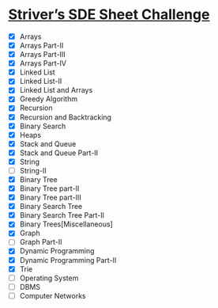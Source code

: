# [Striver’s SDE Sheet Challenge](https://takeuforward.org/interviews/strivers-sde-sheet-challenge-2023/)

- [x] Arrays
- [x] Arrays Part-II
- [x] Arrays Part-III
- [x] Arrays Part-IV
- [x] Linked List
- [x] Linked List-II
- [x] Linked List and Arrays
- [x] Greedy Algorithm
- [x] Recursion
- [x] Recursion and Backtracking
- [x] Binary Search
- [x] Heaps
- [x] Stack and Queue
- [x] Stack and Queue Part-II
- [x] String
- [ ] String-II
- [x] Binary Tree
- [x] Binary Tree part-II
- [x] Binary Tree part-III
- [x] Binary Search Tree
- [x] Binary Search Tree Part-II
- [x] Binary Trees[Miscellaneous]
- [x] Graph
- [ ] Graph Part-II
- [x] Dynamic Programming
- [x] Dynamic Programming Part-II
- [x] Trie
- [ ] Operating System
- [ ] DBMS
- [ ] Computer Networks
